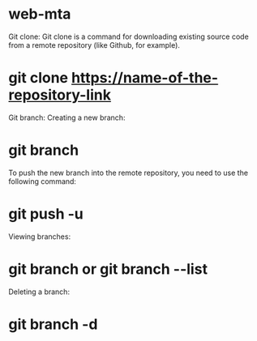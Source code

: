 # web-mta
Git clone: Git clone is a command for downloading existing source code from a remote repository (like Github, for example).
# git clone <https://name-of-the-repository-link>
Git branch: 
Creating a new branch:
# git branch <branch-name>
To push the new branch into the remote repository, you need to use the following command:
# git push -u <remote> <branch-name>
Viewing branches:
# git branch or git branch --list
Deleting a branch:
# git branch -d <branch-name>

